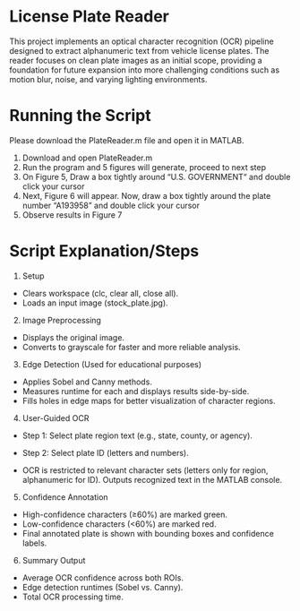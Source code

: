 # License Plate Reader
This project implements an optical character recognition (OCR) pipeline designed to extract alphanumeric text from vehicle license plates. The reader focuses on clean plate images as an initial scope, providing a foundation for future expansion into more challenging conditions such as motion blur, noise, and varying lighting environments.

# Running the Script
Please download the PlateReader.m file and open it in MATLAB.

1. Download and open PlateReader.m
2. Run the program and 5 figures will generate, proceed to next step
3. On Figure 5, Draw a box tightly around “U.S. GOVERNMENT“ and double click your cursor
4. Next, Figure 6 will appear. Now, draw a box tightly around the plate number “A193958” and double click your cursor
5. Observe results in Figure 7

# Script Explanation/Steps
1. Setup
  - Clears workspace (clc, clear all, close all).
  - Loads an input image (stock_plate.jpg).
    
2. Image Preprocessing
  - Displays the original image.
  - Converts to grayscale for faster and more reliable analysis.

3. Edge Detection (Used for educational purposes)
  - Applies Sobel and Canny methods.
  - Measures runtime for each and displays results side-by-side.
  - Fills holes in edge maps for better visualization of character regions.
    
4. User-Guided OCR
  - Step 1: Select plate region text (e.g., state, county, or agency).
  - Step 2: Select plate ID (letters and numbers).

  - OCR is restricted to relevant character sets (letters only for region, alphanumeric for ID). Outputs recognized text in the MATLAB console.

5. Confidence Annotation
  - High-confidence characters (≥60%) are marked green.
  - Low-confidence characters (<60%) are marked red.
  - Final annotated plate is shown with bounding boxes and confidence labels.

6. Summary Output
  - Average OCR confidence across both ROIs.
  - Edge detection runtimes (Sobel vs. Canny).
  - Total OCR processing time.


